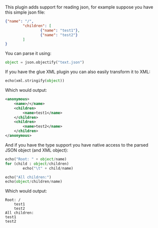 This plugin adds support for reading json, for example suppose you have this simple json file:

```json
{"name": "/",
        "children": [
                {"name": "test1"},
                {"name": "test2"}
        ]
}
```

You can parse it using:

```python
object = json.objectify("text.json")
```

If you have the glue XML plugin you can also easily transform it to XML:

```python
echo(xml.stringify(object))
```

Which would output:

```xml
<anonymous>
	<name>/</name>
	<children>
		<name>test1</name>
	</children>
	<children>
		<name>test2</name>
	</children>
</anonymous>
```

And if you have the type support you have native access to the parsed JSON object (and XML object):

```python
echo("Root: " + object/name)
for (child : object/children)
        echo("\t" + child/name)

echo("All children:")
echo(object/children/name)
```

Which would output:

```
Root: /
	test1
	test2
All children:
test1
test2
```


